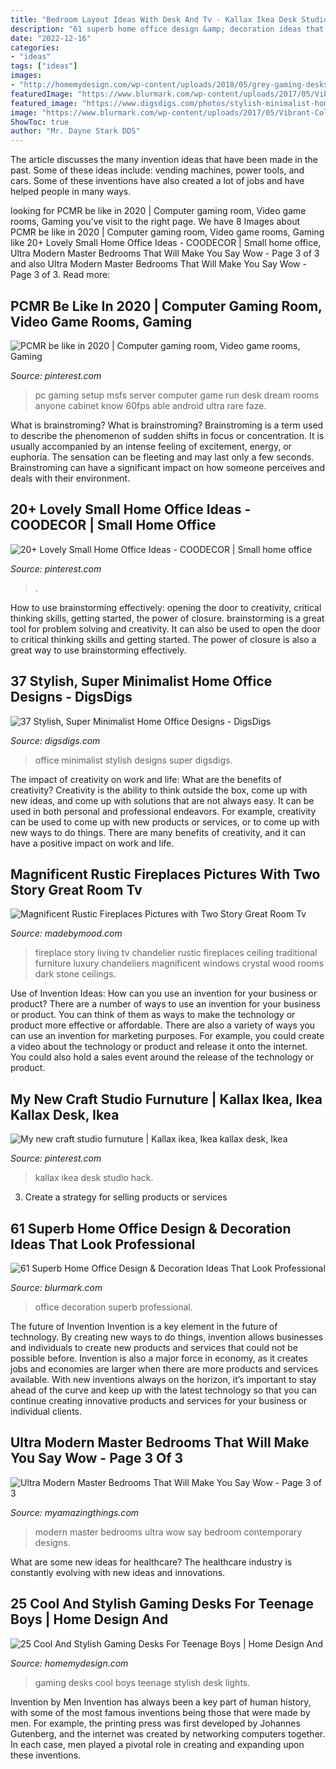 ```yaml
---
title: "Bedroom Layout Ideas With Desk And Tv - Kallax Ikea Desk Studio Hack"
description: "61 superb home office design &amp; decoration ideas that look professional"
date: "2022-12-16"
categories:
- "ideas"
tags: ["ideas"]
images:
- "http://homemydesign.com/wp-content/uploads/2018/05/grey-gaming-desks-design-with-blue-lights.jpg"
featuredImage: "https://www.blurmark.com/wp-content/uploads/2017/05/Vibrant-Color-Combination-Perfect-For-Office.jpg"
featured_image: "https://www.digsdigs.com/photos/stylish-minimalist-home-office-designs-1.jpg"
image: "https://www.blurmark.com/wp-content/uploads/2017/05/Vibrant-Color-Combination-Perfect-For-Office.jpg"
ShowToc: true
author: "Mr. Dayne Stark DDS"
---
```



The article discusses the many invention ideas that have been made in the past. Some of these ideas include: vending machines, power tools, and cars. Some of these inventions have also created a lot of jobs and have helped people in many ways.

	

		
looking for PCMR be like in 2020 | Computer gaming room, Video game rooms, Gaming you've visit to the right page. We have 8 Images about PCMR be like in 2020 | Computer gaming room, Video game rooms, Gaming like 20+ Lovely Small Home Office Ideas - COODECOR | Small home office, Ultra Modern Master Bedrooms That Will Make You Say Wow - Page 3 of 3 and also Ultra Modern Master Bedrooms That Will Make You Say Wow - Page 3 of 3. Read more:
		
    
## PCMR Be Like In 2020 | Computer Gaming Room, Video Game Rooms, Gaming

<img loading=lazy src="https://i.pinimg.com/736x/58/28/6b/58286bc202e68db8002cb0d8ebc2191e.jpg" onerror="this.onerror=null;this.src='https://tse1.mm.bing.net/th?id=OIP.dkmWlUca-DGu5EaiLFZq8gHaJ3&amp;pid=15.1';" alt="PCMR be like in 2020 | Computer gaming room, Video game rooms, Gaming">

_Source: pinterest.com_

>pc gaming setup msfs server computer game run desk dream rooms anyone cabinet know 60fps able android ultra rare faze. 

	

What is brainstroming?
What is brainstroming? Brainstroming is a term used to describe the phenomenon of sudden shifts in focus or concentration. It is usually accompanied by an intense feeling of excitement, energy, or euphoria. The sensation can be fleeting and may last only a few seconds. Brainstroming can have a significant impact on how someone perceives and deals with their environment.

    
## 20+ Lovely Small Home Office Ideas - COODECOR | Small Home Office

<img loading=lazy src="https://i.pinimg.com/736x/af/54/cf/af54cfd7e502700ccc0bdf2190649d96.jpg" onerror="this.onerror=null;this.src='https://tse1.mm.bing.net/th?id=OIP.1Ej3NJhVceJJtH13oskIZwHaLH&amp;pid=15.1';" alt="20+ Lovely Small Home Office Ideas - COODECOR | Small home office">

_Source: pinterest.com_

>. 

	

How to use brainstorming effectively: opening the door to creativity, critical thinking skills, getting started, the power of closure.
brainstorming is a great tool for problem solving and creativity. It can also be used to open the door to critical thinking skills and getting started. The power of closure is also a great way to use brainstorming effectively.

    
## 37 Stylish, Super Minimalist Home Office Designs - DigsDigs

<img loading=lazy src="https://www.digsdigs.com/photos/stylish-minimalist-home-office-designs-1.jpg" onerror="this.onerror=null;this.src='https://tse2.mm.bing.net/th?id=OIP.mdka30rVXMbhurCQjcuYEAHaKd&amp;pid=15.1';" alt="37 Stylish, Super Minimalist Home Office Designs - DigsDigs">

_Source: digsdigs.com_

>office minimalist stylish designs super digsdigs. 

	

The impact of creativity on work and life: What are the benefits of creativity?
Creativity is the ability to think outside the box, come up with new ideas, and come up with solutions that are not always easy. It can be used in both personal and professional endeavors. For example, creativity can be used to come up with new products or services, or to come up with new ways to do things. There are many benefits of creativity, and it can have a positive impact on work and life.

    
## Magnificent Rustic Fireplaces Pictures With Two Story Great Room Tv

<img loading=lazy src="https://madebymood.com/wp-content/uploads/2017/10/vancouver-rustic-fireplaces-pictures-with-traditional-chandeliers-living-room-and-dark-wood-coffee-table-crystal-chandelier.jpg" onerror="this.onerror=null;this.src='https://tse2.mm.bing.net/th?id=OIP.Q713aEmpamo_EApZkk5OtAHaLH&amp;pid=15.1';" alt="Magnificent Rustic Fireplaces Pictures with Two Story Great Room Tv">

_Source: madebymood.com_

>fireplace story living tv chandelier rustic fireplaces ceiling traditional furniture luxury chandeliers magnificent windows crystal wood rooms dark stone ceilings. 

	

Use of Invention Ideas: How can you use an invention for your business or product?
There are a number of ways to use an invention for your business or product. You can think of them as ways to make the technology or product more effective or affordable. There are also a variety of ways you can use an invention for marketing purposes. For example, you could create a video about the technology or product and release it onto the internet. You could also hold a sales event around the release of the technology or product.

    
## My New Craft Studio Furnuture | Kallax Ikea, Ikea Kallax Desk, Ikea

<img loading=lazy src="https://i.pinimg.com/736x/7d/b6/97/7db69792f1431f54f3438dde8760aacc--kallax-desk-ikea-expedit.jpg" onerror="this.onerror=null;this.src='https://tse4.mm.bing.net/th?id=OIP.sTucRpPwI_RaUDl77z74WQHaJ4&amp;pid=15.1';" alt="My new craft studio furnuture | Kallax ikea, Ikea kallax desk, Ikea">

_Source: pinterest.com_

>kallax ikea desk studio hack. 

	

3. Create a strategy for selling products or services 

    
## 61 Superb Home Office Design &amp; Decoration Ideas That Look Professional

<img loading=lazy src="https://www.blurmark.com/wp-content/uploads/2017/05/Vibrant-Color-Combination-Perfect-For-Office.jpg" onerror="this.onerror=null;this.src='https://tse4.mm.bing.net/th?id=OIP.szqY3HQ7oICaE6Ee9OUoAAHaJx&amp;pid=15.1';" alt="61 Superb Home Office Design &amp; Decoration Ideas That Look Professional">

_Source: blurmark.com_

>office decoration superb professional. 

	

The future of Invention
Invention is a key element in the future of technology. By creating new ways to do things, invention allows businesses and individuals to create new products and services that could not be possible before. Invention is also a major force in economy, as it creates jobs and economies are larger when there are more products and services available. With new inventions always on the horizon, it’s important to stay ahead of the curve and keep up with the latest technology so that you can continue creating innovative products and services for your business or individual clients.

    
## Ultra Modern Master Bedrooms That Will Make You Say Wow - Page 3 Of 3

<img loading=lazy src="https://myamazingthings.com/wp-content/uploads/2017/01/contemporary-bedroom1-1024x981.jpg" onerror="this.onerror=null;this.src='https://tse3.mm.bing.net/th?id=OIP.R-e7XnJmA93wo4dWUb2BzQHaHG&amp;pid=15.1';" alt="Ultra Modern Master Bedrooms That Will Make You Say Wow - Page 3 of 3">

_Source: myamazingthings.com_

>modern master bedrooms ultra wow say bedroom contemporary designs. 

	

What are some new ideas for healthcare?
The healthcare industry is constantly evolving with new ideas and innovations.

    
## 25 Cool And Stylish Gaming Desks For Teenage Boys | Home Design And

<img loading=lazy src="http://homemydesign.com/wp-content/uploads/2018/05/grey-gaming-desks-design-with-blue-lights.jpg" onerror="this.onerror=null;this.src='https://tse1.mm.bing.net/th?id=OIP.NH0rtKrFfGAqZIiEmuH_ZAHaM_&amp;pid=15.1';" alt="25 Cool And Stylish Gaming Desks For Teenage Boys | Home Design And">

_Source: homemydesign.com_

>gaming desks cool boys teenage stylish desk lights. 

	

Invention by Men
Invention has always been a key part of human history, with some of the most famous inventions being those that were made by men. For example, the printing press was first developed by Johannes Gutenberg, and the internet was created by networking computers together. In each case, men played a pivotal role in creating and expanding upon these inventions.

